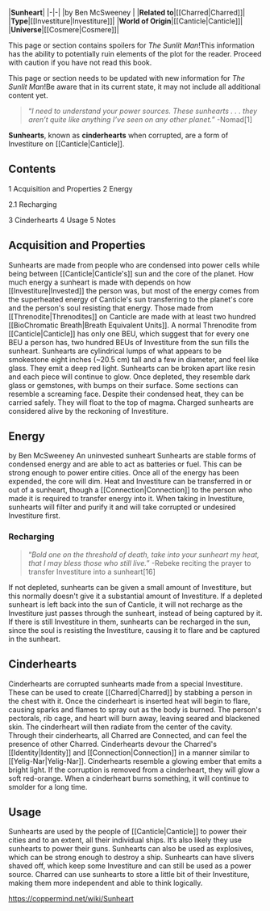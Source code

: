 |**Sunheart**|
|-|-|
|by  Ben McSweeney |
|**Related to**|[[Charred\|Charred]]|
|**Type**|[[Investiture\|Investiture]]|
|**World of Origin**|[[Canticle\|Canticle]]|
|**Universe**|[[Cosmere\|Cosmere]]|

This page or section contains spoilers for *The Sunlit Man*!This information has the ability to potentially ruin elements of the plot for the reader. Proceed with caution if you have not read this book.

This page or section needs to be updated with new information for *The Sunlit Man*!Be aware that in its current state, it may not include all additional content yet.

>“*I need to understand your power sources. These sunhearts . . . they aren’t quite like anything I’ve seen on any other planet.*”
\-Nomad[1]


**Sunhearts**, known as **cinderhearts** when corrupted, are a form of Investiture on [[Canticle\|Canticle]].

## Contents

1 Acquisition and Properties
2 Energy

2.1 Recharging


3 Cinderhearts
4 Usage
5 Notes


## Acquisition and Properties
Sunhearts are made from people who are condensed into power cells while being between [[Canticle\|Canticle's]] sun and the core of the planet. How much energy a sunheart is made with depends on how [[Investiture\|Invested]] the person was, but most of the energy comes from the superheated energy of Canticle's sun transferring to the planet's core and the person's soul resisting that energy. Those made from [[Threnodite\|Threnodites]] on Canticle are made with at least two hundred [[BioChromatic Breath\|Breath Equivalent Units]]. A normal Threnodite from [[Canticle\|Canticle]] has only one BEU, which suggest that for every one BEU a person has, two hundred BEUs of Investiture from the sun fills the sunheart.
Sunhearts are cylindrical lumps of what appears to be smokestone eight inches (~20.5 cm) tall and a few in diameter, and feel like glass. They emit a deep red light. Sunhearts can be broken apart like resin and each piece will continue to glow. Once depleted, they resemble dark glass or gemstones, with bumps on their surface. Some sections can resemble a screaming face. Despite their condensed heat, they can be carried safely. They will float to the top of magma. Charged sunhearts are considered alive by the reckoning of Investiture.

## Energy
 by  Ben McSweeney  An uninvested sunheart
Sunhearts are stable forms of condensed energy and are able to act as batteries or fuel. This can be strong enough to power entire cities. Once all of the energy has been expended, the core will dim.
Heat and Investiture can be transferred in or out of a sunheart, though a [[Connection\|Connection]] to the person who made it is required to transfer energy into it. When taking in Investiture, sunhearts will filter and purify it and will take corrupted or undesired Investiture first.

### Recharging
>“*Bold one on the threshold of death, take into your sunheart my heat, that I may bless those who still live.*”
\-Rebeke reciting the prayer to transfer Investiture into a sunheart[16]


If not depleted, sunhearts can be given a small amount of Investiture, but this normally doesn't give it a substantial amount of Investiture. If a depleted sunheart is left back into the sun of Canticle, it will not recharge as the Investiture just passes through the sunheart, instead of being captured by it. If there is still Investiture in them, sunhearts can be recharged in the sun, since the soul is resisting the Investiture, causing it to flare and be captured in the sunheart.

## Cinderhearts
Cinderhearts are corrupted sunhearts made from a special Investiture. These can be used to create [[Charred\|Charred]] by stabbing a person in the chest with it. Once the cinderheart is inserted heat will begin to flare, causing sparks and flames to spray out as the body is burned. The person's pectorals, rib cage, and heart will burn away, leaving seared and blackened skin. The cinderheart will then radiate from the center of the cavity. Through their cinderhearts, all Charred are Connected, and can feel the presence of other Charred. Cinderhearts devour the Charred's [[Identity\|Identity]] and [[Connection\|Connection]] in a manner similar to [[Yelig-Nar\|Yelig-Nar]].
Cinderhearts resemble a glowing ember that emits a bright light. If the corruption is removed from a cinderheart, they will glow a soft red-orange. When a cinderheart burns something, it will continue to smolder for a long time.

## Usage
Sunhearts are used by the people of [[Canticle\|Canticle]] to power their cities and to an extent, all their individual ships. It’s also likely they use sunhearts to power their guns. Sunhearts can also be used as explosives, which can be strong enough to destroy a ship.
Sunhearts can have slivers shaved off, which keep some Investiture and can still be used as a power source. Charred can use sunhearts to store a little bit of their Investiture, making them more independent and able to think logically.



https://coppermind.net/wiki/Sunheart